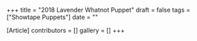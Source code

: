 +++
title = "2018 Lavender Whatnot Puppet"
draft = false
tags = ["Showtape Puppets"]
date = ""

[Article]
contributors = []
gallery = []
+++